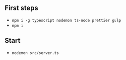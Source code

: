 ## First steps

- `npm i -g typescript nodemon ts-node prettier gulp`
- `npm i`

## Start

- `nodemon src/server.ts`
